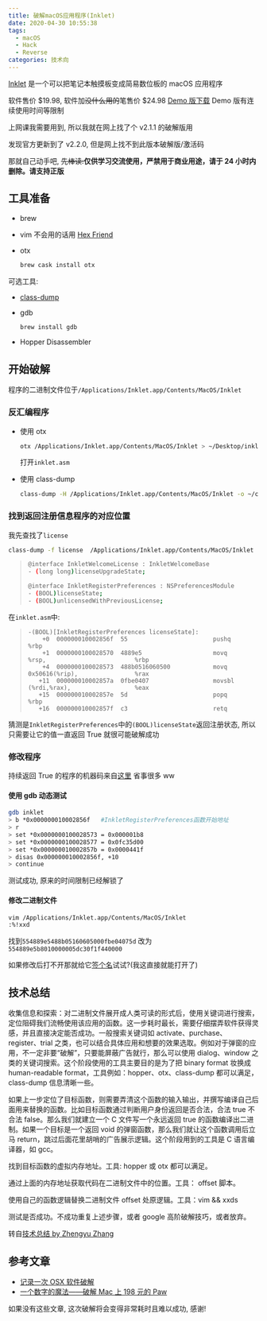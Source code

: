 ```yaml
---
title: 破解macOS应用程序(Inklet)
date: 2020-04-30 10:55:38
tags:
  - macOS
  - Hack
  - Reverse
categories: 技术向
---
```


[Inklet](https://tenonedesign.com/inklet.php) 是一个可以把笔记本触摸板变成简易数位板的 macOS 应用程序

<!-- more -->

软件售价 $19.98, 软件加~~没什么用的~~笔售价 $24.98
[Demo 版下载](https://tenonedesign.com/apps/inklet/inklet.php)
Demo 版有连续使用时间等限制

上网课我需要用到, 所以我就在网上找了个 v2.1.1 的破解版用

发现官方更新到了 v2.2.0, 但是网上找不到此版本破解版/激活码

那就自己动手吧, ~~先棒读:~~**仅供学习交流使用，严禁用于商业用途，请于 24 小时内删除。请支持正版**

## 工具准备

- brew

- vim
  不会用的话用 [Hex Friend](http://ridiculousfish.com/hexfiend/)

- otx

  ```bash
  brew cask install otx
  ```

可选工具:

- [class-dump](http://stevenygard.com/projects/class-dump/)

- gdb

  ```bash
  brew install gdb
  ```

- Hopper Disassembler

## 开始破解

程序的二进制文件位于`/Applications/Inklet.app/Contents/MacOS/Inklet`

### 反汇编程序

- 使用 otx

  ```bash
  otx /Applications/Inklet.app/Contents/MacOS/Inklet > ~/Desktop/inklet.asm
  ```

  打开`inklet.asm`

- 使用 class-dump

  ```bash
  class-dump -H /Applications/Inklet.app/Contents/MacOS/Inklet -o ~/classdump
  ```

### 找到返回注册信息程序的对应位置

我先查找了`license`

```bash
class-dump -f license  /Applications/Inklet.app/Contents/MacOS/Inklet
```

> ```bash
> @interface InkletWelcomeLicense : InkletWelcomeBase
> - (long long)licenseUpgradeState;
>
> @interface InkletRegisterPreferences : NSPreferencesModule
> - (BOOL)licenseState;
> - (BOOL)unlicensedWithPreviousLicense;
> ```

在`inklet.asm`中:

> ```x86asm
> -(BOOL)[InkletRegisterPreferences licenseState]:
>     +0  000000010002856f  55                        pushq         %rbp
>     +1  0000000100028570  4889e5                    movq          %rsp,                         %rbp
>     +4  0000000100028573  488b0516060500            movq          0x50616(%rip),                %rax
>    +11  000000010002857a  0fbe0407                  movsbl        (%rdi,%rax),                  %eax
>    +15  000000010002857e  5d                        popq          %rbp
>    +16  000000010002857f  c3                        retq
> ```

猜测是`InkletRegisterPreferences`中的`(BOOL)licenseState`返回注册状态, 所以只需要让它的值一直返回 True 就很可能破解成功

### 修改程序

持续返回 True 的程序的机器码来自[这里](https://freemandealer.github.io/2015/10/10/hacking-osx-app/#%E5%87%86%E5%A4%87%E6%AF%92%E8%8D%AF)
省事很多 ww

#### 使用 gdb 动态测试

```bash
gdb inklet
> b *0x000000010002856f   #InkletRegisterPreferences函数开始地址
> r
> set *0x0000000100028573 = 0x000001b8
> set *0x0000000100028577 = 0x0fc35d00
> set *0x000000010002857b = 0x0000441f
> disas 0x000000010002856f, +10
> continue
```

测试成功, 原来的时间限制已经解锁了

#### 修改二进制文件

```bash
vim /Applications/Inklet.app/Contents/MacOS/Inklet
:%!xxd
```

找到`554889e5488b05160605000fbe04075d`
改为`554889e5b8010000005dc30f1f440000`

如果修改后打不开那就给它[签个名](/2020/fix-macOS-10-15-4-damage/)试试?(我这直接就能打开了)

## 技术总结

收集信息和探索：对二进制文件展开成人类可读的形式后，使用关键词进行搜索，定位阻碍我们流畅使用该应用的函数。这一步耗时最长，需要仔细摆弄软件获得灵感，并且直接决定能否成功。一般搜索关键词如 activate、purchase、register、trial 之类，也可以结合具体应用和想要的效果选取。例如对于弹窗的应用，不一定非要“破解”，只要能屏蔽广告就行，那么可以使用 dialog、window 之类的关键词搜索。这个阶段使用的工具主要目的是为了把 binary format 妆换成 human-readable format，工具例如：hopper、otx、class-dump 都可以满足，class-dump 信息清晰一些。

如果上一步定位了目标函数，则需要弄清这个函数的输入输出，并撰写编译自己后面用来替换的函数。比如目标函数通过判断用户身份返回是否合法，合法 true 不合法 false。那么我们就建立一个 C 文件写一个永远返回 true 的函数编译出二进制。如果一个目标是一个返回 void 的弹窗函数，那么我们就让这个函数调用后立马 return，跳过后面花里胡哨的广告展示逻辑。这个阶段用到的工具是 C 语言编译器，如 gcc。

找到目标函数的虚拟内存地址。工具: hopper 或 otx 都可以满足。

通过上面的内存地址获取代码在二进制文件中的位置。工具： offset 脚本。

使用自己的函数逻辑替换二进制文件 offset 处原逻辑。工具：vim && xxds

测试是否成功。不成功重复上述步骤，或者 google 高阶破解技巧，或者放弃。

转自[技术总结 by Zhengyu Zhang](https://freemandealer.github.io/2015/10/10/hacking-osx-app/#%E6%8A%80%E6%9C%AF%E6%80%BB%E7%BB%93)

## 参考文章

- [记录一次 OSX 软件破解](https://freemandealer.github.io/2015/10/10/hacking-osx-app/)
- [一个数字的魔法——破解 Mac 上 198 元的 Paw](https://bestswifter.com/app-crack/)

如果没有这些文章, 这次破解将会变得非常耗时且难以成功, 感谢!
